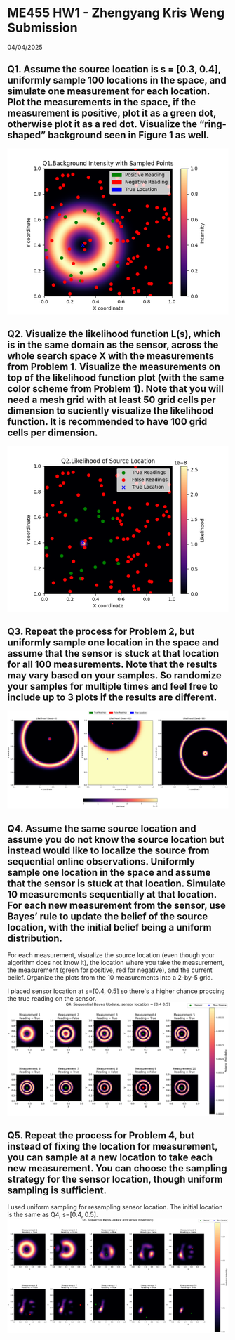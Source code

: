 # ME455 HW1 - Zhengyang Kris Weng Submission
04/04/2025

## Q1. Assume the source location is s = [0.3, 0.4], uniformly sample 100 locations in the space, and simulate one measurement for each location. Plot the measurements in the space, if the measurement is positive, plot it as a green dot, otherwise plot it as a red dot. Visualize the “ring-shaped” background seen in Figure 1 as well.   
![q1](Q1.png)

## Q2. Visualize the likelihood function L(s), which is in the same domain as the sensor, across the whole search space X with the measurements from Problem 1. Visualize the measurements on top of the likelihood function plot (with the same color scheme from Problem 1). Note that you will need a mesh grid with at least 50 grid cells per dimension to suciently visualize the likelihood function. It is recommended to have 100 grid cells per dimension.
![q2](Q2.png)

## Q3. Repeat the process for Problem 2, but uniformly sample one location in the space and assume that the sensor is stuck at that location for all 100 measurements. Note that the results may vary based on your samples. So randomize your samples for multiple times and feel free to include up to 3 plots if the results are different.    
![q3](Q3.png)    

## Q4. Assume the same source location and assume you do not know the source location but instead would like to localize the source from sequential online observations. Uniformly sample one location in the space and assume that the sensor is stuck at that location. Simulate 10 measurements sequentially at that location. For each new measurement from the sensor, use Bayes’ rule to update the belief of the source location, with the initial belief being a uniform distribution. 

For each measurement, visualize the source location (even though your algorithm does not know it), the location where you take the measurement, the measurement (green for positive, red for negative), and the current belief. Organize the plots from the 10 measurements into a 2-by-5 grid.

I placed sensor location at s=[0.4, 0.5] so there's a higher chance proccing the true reading on the sensor.    
![q4](Q4.png)

## Q5. Repeat the process for Problem 4, but instead of fixing the location for measurement, you can sample at a new location to take each new measurement. You can choose the sampling strategy for the sensor location, though uniform sampling is sufficient.

I used uniform sampling for resampling sensor location. The initial location is the same as Q4, s=[0.4, 0.5].    
![q5](Q5.png)